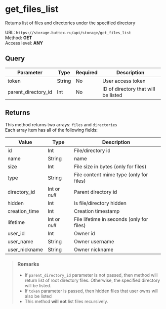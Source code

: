 # get_files_list
Returns list of files and directories under the specified directory

URL: `https://storage.buttex.ru/api/storage/get_files_list`\
Method: **GET** \
Access level: **ANY**

## Query
| Parameter           | Type   | Required  | Description                          |
|---------------------|--------|-----------|--------------------------------------|
| token               | String | No        | User access token                    |
| parent_directory_id | Int    | No        | ID of directory that will be listed  |

## Returns
This method returns two arrays: `files` and `directories` \
Each array item has all of the following fields: 

| Value         | Type          | Description                               |
|---------------|---------------|-------------------------------------------|
| id            | Int           | File/directory id                         |
| name          | String        | name                                      |
| size          | Int           | File size in bytes (only for files)       |
| type          | String        | File content mime type (only for files)   |
| directory_id  | Int or *null* | Parent directory id                       |
| hidden        | Int           | Is file/directory hidden                  |
| creation_time | Int           | Creation timestamp                        |
| lifetime      | Int or *null* | File lifetime in seconds (only for files) |
| user_id       | Int           | Owner id                                  |
| user_name     | String        | Owner username                            |
| user_nickname | String        | Owner nickname                            |

> ### Remarks
> - If `parent_directory_id` parameter is not passed, then method will return
>   list of root directory files. Otherwise, the specified directory will be listed.
> - If `token` parameter is passed, then hidden files that user owns will also be listed
> - This method **will not** list files recursively.
